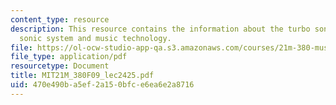 ```yaml
---
content_type: resource
description: This resource contains the information about the turbo sonic whopper,
  sonic system and music technology.
file: https://ol-ocw-studio-app-qa.s3.amazonaws.com/courses/21m-380-music-and-technology-contemporary-history-and-aesthetics-fall-2009/470e490ba5ef2a150bfce6ea6e2a8716_MIT21M_380F09_lec2425.pdf
file_type: application/pdf
resourcetype: Document
title: MIT21M_380F09_lec2425.pdf
uid: 470e490b-a5ef-2a15-0bfc-e6ea6e2a8716
---
```

